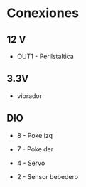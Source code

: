 # Conexiones

## 12 V

* OUT1 - Perilstaltica

## 3.3V

* vibrador

## DIO

* 8 - Poke izq

* 7 - Poke der

* 4 - Servo

* 2 - Sensor bebedero

